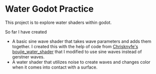 # Water Godot Practice
This project is to explore water shaders within godot.

So far I have created
- A basic sine wave shader that takes wave parameters and adds them together. I created this with the help of code from [Chrisknyfe's boujie_water_shader](https://github.com/Chrisknyfe/boujie_water_shader) that I modified to use sine waves instead of gerstner waves.
- A water shader that utilizes noise to create waves and changes color when it comes into contact with a surface.
